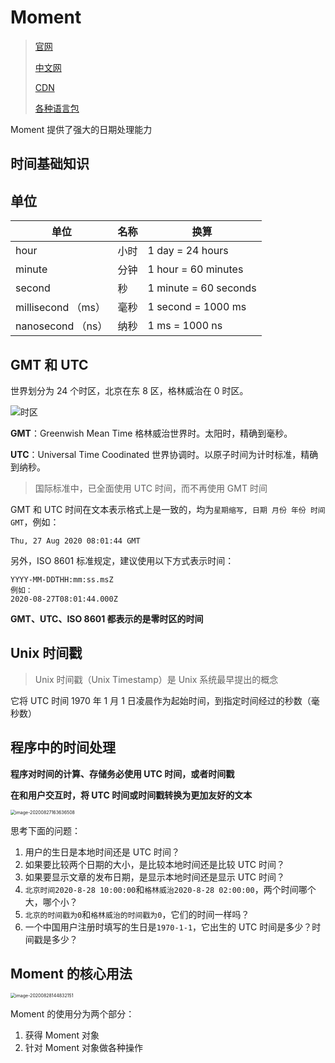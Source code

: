 # Moment

> [官网](https://momentjs.com/)
>
> [中文网](http://momentjs.cn/)
>
> [CDN](https://cdn.bootcdn.net/ajax/libs/moment.js/2.29.1/moment.min.js)
>
> [各种语言包](https://www.bootcdn.cn/moment.js/)

Moment 提供了强大的日期处理能力

## 时间基础知识

## 单位

| 单位               | 名称 | 换算                  |
| ------------------ | ---- | --------------------- |
| hour               | 小时 | 1 day = 24 hours      |
| minute             | 分钟 | 1 hour = 60 minutes   |
| second             | 秒   | 1 minute = 60 seconds |
| millisecond （ms） | 毫秒 | 1 second = 1000 ms    |
| nanosecond （ns）  | 纳秒 | 1 ms = 1000 ns        |

## GMT 和 UTC

世界划分为 24 个时区，北京在东 8 区，格林威治在 0 时区。

![时区](https://gblobscdn.gitbook.com/assets%2F-LQcTxgqTqhC05ckLpLr%2F-LikgRi0I4q8Q0a3kFgz%2F-LikgSk-E-e8AcD50vHu%2F2019-07-02-11-14-46.png?alt=media)

**GMT**：Greenwish Mean Time 格林威治世界时。太阳时，精确到毫秒。

**UTC**：Universal Time Coodinated 世界协调时。以原子时间为计时标准，精确到纳秒。

> 国际标准中，已全面使用 UTC 时间，而不再使用 GMT 时间

GMT 和 UTC 时间在文本表示格式上是一致的，均为`星期缩写, 日期 月份 年份 时间 GMT`，例如：

```
Thu, 27 Aug 2020 08:01:44 GMT
```

另外，ISO 8601 标准规定，建议使用以下方式表示时间：

```
YYYY-MM-DDTHH:mm:ss.msZ
例如：
2020-08-27T08:01:44.000Z
```

**GMT、UTC、ISO 8601 都表示的是零时区的时间**

## Unix 时间戳

> Unix 时间戳（Unix Timestamp）是 Unix 系统最早提出的概念

它将 UTC 时间 1970 年 1 月 1 日凌晨作为起始时间，到指定时间经过的秒数（毫秒数）

## 程序中的时间处理

**程序对时间的计算、存储务必使用 UTC 时间，或者时间戳**

**在和用户交互时，将 UTC 时间或时间戳转换为更加友好的文本**

<img src="http://mdrs.yuanjin.tech/img/20200827163636.png" alt="image-20200827163636508" style="zoom:50%;" />

思考下面的问题：

1. 用户的生日是本地时间还是 UTC 时间？
2. 如果要比较两个日期的大小，是比较本地时间还是比较 UTC 时间？
3. 如果要显示文章的发布日期，是显示本地时间还是显示 UTC 时间？
4. `北京时间2020-8-28 10:00:00`和`格林威治2020-8-28 02:00:00`，两个时间哪个大，哪个小？
5. `北京的时间戳为0`和`格林威治的时间戳为0`，它们的时间一样吗？
6. 一个中国用户注册时填写的生日是`1970-1-1`，它出生的 UTC 时间是多少？时间戳是多少？

## Moment 的核心用法

<img src="http://mdrs.yuanjin.tech/img/20200828144832.png" alt="image-20200828144832151" style="zoom:50%;" />

Moment 的使用分为两个部分：

1. 获得 Moment 对象
2. 针对 Moment 对象做各种操作
